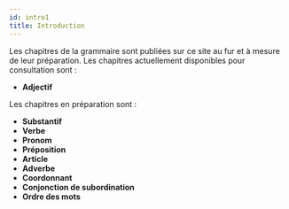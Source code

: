 ```yaml
---
id: intro1
title: Introduction
---
```


Les chapitres de la grammaire sont publiées sur ce site au fur et à mesure de leur préparation. Les chapitres actuellement disponibles pour consultation sont : 

 - **Adjectif**
  
Les chapitres en préparation sont :

- **Substantif**
- **Verbe**
- **Pronom**
- **Préposition**
- **Article**
- **Adverbe**
- **Coordonnant**
- **Conjonction de subordination**
- **Ordre des mots**
